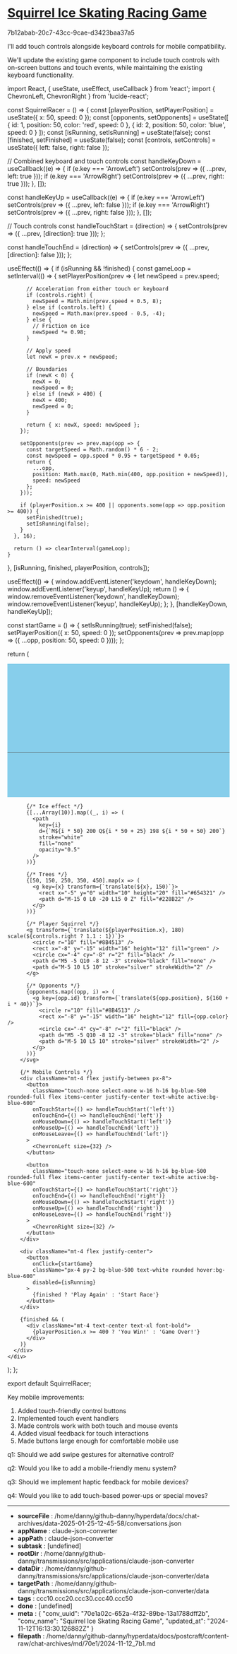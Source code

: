 # [Squirrel Ice Skating Racing Game](https://claude.ai/chat/70e1a02c-652a-4f32-89be-13a1788dff2b)

7b12abab-20c7-43cc-9cae-d3423baa37a5

 I'll add touch controls alongside keyboard controls for mobile compatibility.

<antThinking>We'll update the existing game component to include touch controls with on-screen buttons and touch events, while maintaining the existing keyboard functionality.</antThinking>

<antArtifact identifier="squirrel-racer" type="application/vnd.ant.react" title="Squirrel Racing Game with Mobile Controls">
import React, { useState, useEffect, useCallback } from 'react';
import { ChevronLeft, ChevronRight } from 'lucide-react';

const SquirrelRacer = () => {
  const [playerPosition, setPlayerPosition] = useState({ x: 50, speed: 0 });
  const [opponents, setOpponents] = useState([
    { id: 1, position: 50, color: 'red', speed: 0 },
    { id: 2, position: 50, color: 'blue', speed: 0 }
  ]);
  const [isRunning, setIsRunning] = useState(false);
  const [finished, setFinished] = useState(false);
  const [controls, setControls] = useState({ left: false, right: false });

  // Combined keyboard and touch controls
  const handleKeyDown = useCallback((e) => {
    if (e.key === 'ArrowLeft') setControls(prev => ({ ...prev, left: true }));
    if (e.key === 'ArrowRight') setControls(prev => ({ ...prev, right: true }));
  }, []);

  const handleKeyUp = useCallback((e) => {
    if (e.key === 'ArrowLeft') setControls(prev => ({ ...prev, left: false }));
    if (e.key === 'ArrowRight') setControls(prev => ({ ...prev, right: false }));
  }, []);

  // Touch controls
  const handleTouchStart = (direction) => {
    setControls(prev => ({ ...prev, [direction]: true }));
  };

  const handleTouchEnd = (direction) => {
    setControls(prev => ({ ...prev, [direction]: false }));
  };

  useEffect(() => {
    if (isRunning && !finished) {
      const gameLoop = setInterval(() => {
        setPlayerPosition(prev => {
          let newSpeed = prev.speed;

          // Acceleration from either touch or keyboard
          if (controls.right) {
            newSpeed = Math.min(prev.speed + 0.5, 8);
          } else if (controls.left) {
            newSpeed = Math.max(prev.speed - 0.5, -4);
          } else {
            // Friction on ice
            newSpeed *= 0.98;
          }

          // Apply speed
          let newX = prev.x + newSpeed;

          // Boundaries
          if (newX < 0) {
            newX = 0;
            newSpeed = 0;
          } else if (newX > 400) {
            newX = 400;
            newSpeed = 0;
          }

          return { x: newX, speed: newSpeed };
        });

        setOpponents(prev => prev.map(opp => {
          const targetSpeed = Math.random() * 6 - 2;
          const newSpeed = opp.speed * 0.95 + targetSpeed * 0.05;
          return {
            ...opp,
            position: Math.max(0, Math.min(400, opp.position + newSpeed)),
            speed: newSpeed
          };
        }));

        if (playerPosition.x >= 400 || opponents.some(opp => opp.position >= 400)) {
          setFinished(true);
          setIsRunning(false);
        }
      }, 16);

      return () => clearInterval(gameLoop);
    }
  }, [isRunning, finished, playerPosition, controls]);

  useEffect(() => {
    window.addEventListener('keydown', handleKeyDown);
    window.addEventListener('keyup', handleKeyUp);
    return () => {
      window.removeEventListener('keydown', handleKeyDown);
      window.removeEventListener('keyup', handleKeyUp);
    };
  }, [handleKeyDown, handleKeyUp]);

  const startGame = () => {
    setIsRunning(true);
    setFinished(false);
    setPlayerPosition({ x: 50, speed: 0 });
    setOpponents(prev => prev.map(opp => ({ ...opp, position: 50, speed: 0 })));
  };

  return (
    <div className="w-full max-w-2xl mx-auto p-4">
      <div className="bg-gray-100 rounded-lg p-4">
        <svg viewBox="0 0 500 300" className="w-full border border-gray-300">
          {/* Background */}
          <rect width="500" height="300" fill="#87CEEB" />
          <path d="M0 200 L500 200" stroke="#555" strokeWidth="2" />
          
          {/* Ice effect */}
          {[...Array(10)].map((_, i) => (
            <path
              key={i}
              d={`M${i * 50} 200 Q${i * 50 + 25} 198 ${i * 50 + 50} 200`}
              stroke="white"
              fill="none"
              opacity="0.5"
            />
          ))}

          {/* Trees */}
          {[50, 150, 250, 350, 450].map(x => (
            <g key={x} transform={`translate(${x}, 150)`}>
              <rect x="-5" y="0" width="10" height="20" fill="#654321" />
              <path d="M-15 0 L0 -20 L15 0 Z" fill="#228B22" />
            </g>
          ))}

          {/* Player Squirrel */}
          <g transform={`translate(${playerPosition.x}, 180) scale(${controls.right ? 1.1 : 1})`}>
            <circle r="10" fill="#8B4513" />
            <rect x="-8" y="-15" width="16" height="12" fill="green" />
            <circle cx="-4" cy="-8" r="2" fill="black" />
            <path d="M5 -5 Q10 -8 12 -3" stroke="black" fill="none" />
            <path d="M-5 10 L5 10" stroke="silver" strokeWidth="2" />
          </g>

          {/* Opponents */}
          {opponents.map((opp, i) => (
            <g key={opp.id} transform={`translate(${opp.position}, ${160 + i * 40})`}>
              <circle r="10" fill="#8B4513" />
              <rect x="-8" y="-15" width="16" height="12" fill={opp.color} />
              <circle cx="-4" cy="-8" r="2" fill="black" />
              <path d="M5 -5 Q10 -8 12 -3" stroke="black" fill="none" />
              <path d="M-5 10 L5 10" stroke="silver" strokeWidth="2" />
            </g>
          ))}
        </svg>

        {/* Mobile Controls */}
        <div className="mt-4 flex justify-between px-8">
          <button
            className="touch-none select-none w-16 h-16 bg-blue-500 rounded-full flex items-center justify-center text-white active:bg-blue-600"
            onTouchStart={() => handleTouchStart('left')}
            onTouchEnd={() => handleTouchEnd('left')}
            onMouseDown={() => handleTouchStart('left')}
            onMouseUp={() => handleTouchEnd('left')}
            onMouseLeave={() => handleTouchEnd('left')}
          >
            <ChevronLeft size={32} />
          </button>
          
          <button
            className="touch-none select-none w-16 h-16 bg-blue-500 rounded-full flex items-center justify-center text-white active:bg-blue-600"
            onTouchStart={() => handleTouchStart('right')}
            onTouchEnd={() => handleTouchEnd('right')}
            onMouseDown={() => handleTouchStart('right')}
            onMouseUp={() => handleTouchEnd('right')}
            onMouseLeave={() => handleTouchEnd('right')}
          >
            <ChevronRight size={32} />
          </button>
        </div>

        <div className="mt-4 flex justify-center">
          <button 
            onClick={startGame}
            className="px-4 py-2 bg-blue-500 text-white rounded hover:bg-blue-600"
            disabled={isRunning}
          >
            {finished ? 'Play Again' : 'Start Race'}
          </button>
        </div>

        {finished && (
          <div className="mt-4 text-center text-xl font-bold">
            {playerPosition.x >= 400 ? 'You Win!' : 'Game Over!'}
          </div>
        )}
      </div>
    </div>
  );
};

export default SquirrelRacer;
</antArtifact>

Key mobile improvements:
1. Added touch-friendly control buttons
2. Implemented touch event handlers
3. Made controls work with both touch and mouse events
4. Added visual feedback for touch interactions
5. Made buttons large enough for comfortable mobile use

q1: Should we add swipe gestures for alternative control?

q2: Would you like to add a mobile-friendly menu system?

q3: Should we implement haptic feedback for mobile devices?

q4: Would you like to add touch-based power-ups or special moves?

---

* **sourceFile** : /home/danny/github-danny/hyperdata/docs/chat-archives/data-2025-01-25-12-45-58/conversations.json
* **appName** : claude-json-converter
* **appPath** : claude-json-converter
* **subtask** : [undefined]
* **rootDir** : /home/danny/github-danny/transmissions/src/applications/claude-json-converter
* **dataDir** : /home/danny/github-danny/transmissions/src/applications/claude-json-converter/data
* **targetPath** : /home/danny/github-danny/transmissions/src/applications/claude-json-converter/data
* **tags** : ccc10.ccc20.ccc30.ccc40.ccc50
* **done** : [undefined]
* **meta** : {
  "conv_uuid": "70e1a02c-652a-4f32-89be-13a1788dff2b",
  "conv_name": "Squirrel Ice Skating Racing Game",
  "updated_at": "2024-11-12T16:13:30.126882Z"
}
* **filepath** : /home/danny/github-danny/hyperdata/docs/postcraft/content-raw/chat-archives/md/70e1/2024-11-12_7b1.md